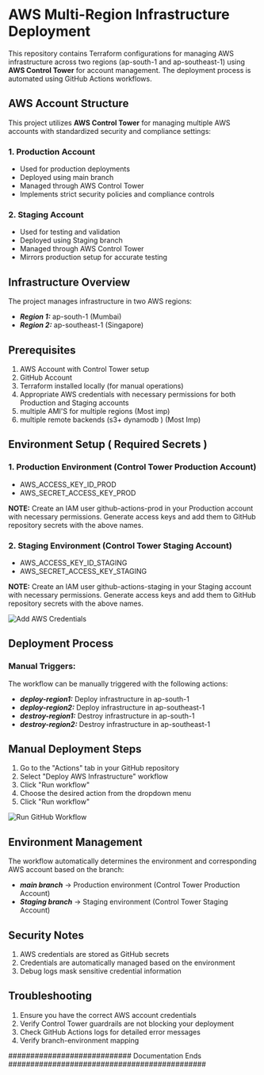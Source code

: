 # AWS Multi-Region Infrastructure Deployment

This repository contains Terraform configurations for managing AWS infrastructure across two regions (ap-south-1 and ap-southeast-1) using **AWS Control Tower** for account management. The deployment process is automated using GitHub Actions workflows.

## AWS Account Structure

This project utilizes **AWS Control Tower** for managing multiple AWS accounts with standardized security and compliance settings:

### 1. Production Account

   - Used for production deployments
   - Deployed using main branch
   - Managed through AWS Control Tower
   - Implements strict security policies and compliance controls

### 2. Staging Account

   - Used for testing and validation
   - Deployed using Staging branch
   - Managed through AWS Control Tower
   - Mirrors production setup for accurate testing

## Infrastructure Overview

The project manages infrastructure in two AWS regions:
- ***Region 1:*** ap-south-1 (Mumbai)
- ***Region 2:*** ap-southeast-1 (Singapore)

## Prerequisites

1. AWS Account with Control Tower setup
2. GitHub Account
3. Terraform installed locally (for manual operations)
4. Appropriate AWS credentials with necessary permissions for both Production and Staging accounts
5. multiple AMI'S for multiple regions (Most imp)
6. multiple remote backends (s3+ dynamodb ) (Most Imp)

## Environment Setup ( Required Secrets )

### 1. Production Environment (Control Tower Production Account)
- AWS_ACCESS_KEY_ID_PROD
- AWS_SECRET_ACCESS_KEY_PROD

**NOTE:** Create an IAM user github-actions-prod in your Production account with necessary permissions. Generate access keys and add them to GitHub repository secrets with the above names.

### 2. Staging Environment (Control Tower Staging Account)
- AWS_ACCESS_KEY_ID_STAGING
- AWS_SECRET_ACCESS_KEY_STAGING

**NOTE:** Create an IAM user github-actions-staging in your Staging account with necessary permissions. Generate access keys and add them to GitHub repository secrets with the above names.

![Add AWS Credentials](https://github.com/Sompandey01/images/blob/0022ebe598ad0d40db423edee452683b6def67fd/Screenshot%20(250).png)

## Deployment Process
### Manual Triggers:
The workflow can be manually triggered with the following actions:

- ***deploy-region1:*** Deploy infrastructure in ap-south-1
- ***deploy-region2:*** Deploy infrastructure in ap-southeast-1
- ***destroy-region1:*** Destroy infrastructure in ap-south-1
- ***destroy-region2:*** Destroy infrastructure in ap-southeast-1

## Manual Deployment Steps

1. Go to the "Actions" tab in your GitHub repository
2. Select "Deploy AWS Infrastructure" workflow
3. Click "Run workflow"
4. Choose the desired action from the dropdown menu
5. Click "Run workflow"

![Run GitHub Workflow](https://github.com/Sompandey01/images/blob/0022ebe598ad0d40db423edee452683b6def67fd/Screenshot%20(249).png)

## Environment Management
The workflow automatically determines the environment and corresponding AWS account based on the branch:

- ***main branch*** → Production environment (Control Tower Production Account)
- ***Staging branch*** → Staging environment (Control Tower Staging Account)

## Security Notes

1. AWS credentials are stored as GitHub secrets
2. Credentials are automatically managed based on the environment
3. Debug logs mask sensitive credential information

## Troubleshooting

1. Ensure you have the correct AWS account credentials
2. Verify Control Tower guardrails are not blocking your deployment
3. Check GitHub Actions logs for detailed error messages
4. Verify branch-environment mapping


############################ Documentation Ends #############################################